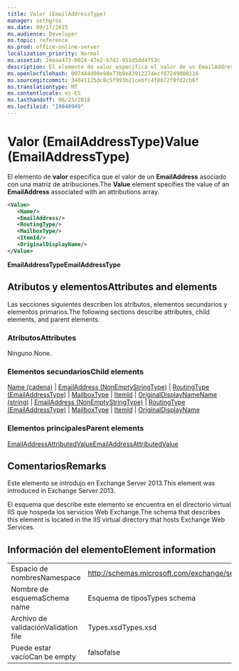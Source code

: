 ```yaml
---
title: Valor (EmailAddressType)
manager: sethgros
ms.date: 09/17/2015
ms.audience: Developer
ms.topic: reference
ms.prod: office-online-server
localization_priority: Normal
ms.assetid: 24eaa473-0024-47e2-b7d2-051d5dd4f53c
description: El elemento de valor especifica el valor de un EmailAddress asociado con una matriz de atribuciones.
ms.openlocfilehash: 097444d90e98e73b9e83912274ecf87249008116
ms.sourcegitcommit: 34041125dc8c5f993b21cebfc4f8b72f0fd2cb6f
ms.translationtype: MT
ms.contentlocale: es-ES
ms.lasthandoff: 06/25/2018
ms.locfileid: "19840949"
---
```

# <a name="value-emailaddresstype"></a><span data-ttu-id="cb97d-103">Valor (EmailAddressType)</span><span class="sxs-lookup"><span data-stu-id="cb97d-103">Value (EmailAddressType)</span></span>

<span data-ttu-id="cb97d-104">El elemento de **valor** especifica que el valor de un **EmailAddress** asociado con una matriz de atribuciones.</span><span class="sxs-lookup"><span data-stu-id="cb97d-104">The **Value** element specifies the value of an **EmailAddress** associated with an attributions array.</span></span> 
  
```XML
<Value>
   <Name/>
   <EmailAddress/>
   <RoutingType/>
   <MailboxType/>
   <ItemId/>
   <OriginalDisplayName/>
</Value>
```

<span data-ttu-id="cb97d-105">**EmailAddressType**</span><span class="sxs-lookup"><span data-stu-id="cb97d-105">**EmailAddressType**</span></span>

## <a name="attributes-and-elements"></a><span data-ttu-id="cb97d-106">Atributos y elementos</span><span class="sxs-lookup"><span data-stu-id="cb97d-106">Attributes and elements</span></span>

<span data-ttu-id="cb97d-107">Las secciones siguientes describen los atributos, elementos secundarios y elementos primarios.</span><span class="sxs-lookup"><span data-stu-id="cb97d-107">The following sections describe attributes, child elements, and parent elements.</span></span>
  
### <a name="attributes"></a><span data-ttu-id="cb97d-108">Atributos</span><span class="sxs-lookup"><span data-stu-id="cb97d-108">Attributes</span></span>

<span data-ttu-id="cb97d-109">Ninguno.</span><span class="sxs-lookup"><span data-stu-id="cb97d-109">None.</span></span>
  
### <a name="child-elements"></a><span data-ttu-id="cb97d-110">Elementos secundarios</span><span class="sxs-lookup"><span data-stu-id="cb97d-110">Child elements</span></span>

<span data-ttu-id="cb97d-111">[Name (cadena)](name-string.md) | [EmailAddress (NonEmptyStringType)](emailaddress-nonemptystringtype.md) | [RoutingType (EmailAddressType)](routingtype-emailaddresstype.md) | [MailboxType](mailboxtype.md) | [ItemId](itemid.md) | [OriginalDisplayName](originaldisplayname.md)</span><span class="sxs-lookup"><span data-stu-id="cb97d-111">[Name (string)](name-string.md) | [EmailAddress (NonEmptyStringType)](emailaddress-nonemptystringtype.md) | [RoutingType (EmailAddressType)](routingtype-emailaddresstype.md) | [MailboxType](mailboxtype.md) | [ItemId](itemid.md) | [OriginalDisplayName](originaldisplayname.md)</span></span>
  
### <a name="parent-elements"></a><span data-ttu-id="cb97d-112">Elementos principales</span><span class="sxs-lookup"><span data-stu-id="cb97d-112">Parent elements</span></span>

[<span data-ttu-id="cb97d-113">EmailAddressAttributedValue</span><span class="sxs-lookup"><span data-stu-id="cb97d-113">EmailAddressAttributedValue</span></span>](emailaddressattributedvalue.md)
  
## <a name="remarks"></a><span data-ttu-id="cb97d-114">Comentarios</span><span class="sxs-lookup"><span data-stu-id="cb97d-114">Remarks</span></span>

<span data-ttu-id="cb97d-115">Este elemento se introdujo en Exchange Server 2013.</span><span class="sxs-lookup"><span data-stu-id="cb97d-115">This element was introduced in Exchange Server 2013.</span></span>
  
<span data-ttu-id="cb97d-116">El esquema que describe este elemento se encuentra en el directorio virtual IIS que hospeda los servicios Web Exchange.</span><span class="sxs-lookup"><span data-stu-id="cb97d-116">The schema that describes this element is located in the IIS virtual directory that hosts Exchange Web Services.</span></span>
  
## <a name="element-information"></a><span data-ttu-id="cb97d-117">Información del elemento</span><span class="sxs-lookup"><span data-stu-id="cb97d-117">Element information</span></span>

|||
|:-----|:-----|
|<span data-ttu-id="cb97d-118">Espacio de nombres</span><span class="sxs-lookup"><span data-stu-id="cb97d-118">Namespace</span></span>  <br/> |http://schemas.microsoft.com/exchange/services/2006/types  <br/> |
|<span data-ttu-id="cb97d-119">Nombre de esquema</span><span class="sxs-lookup"><span data-stu-id="cb97d-119">Schema name</span></span>  <br/> |<span data-ttu-id="cb97d-120">Esquema de tipos</span><span class="sxs-lookup"><span data-stu-id="cb97d-120">Types schema</span></span>  <br/> |
|<span data-ttu-id="cb97d-121">Archivo de validación</span><span class="sxs-lookup"><span data-stu-id="cb97d-121">Validation file</span></span>  <br/> |<span data-ttu-id="cb97d-122">Types.xsd</span><span class="sxs-lookup"><span data-stu-id="cb97d-122">Types.xsd</span></span>  <br/> |
|<span data-ttu-id="cb97d-123">Puede estar vacío</span><span class="sxs-lookup"><span data-stu-id="cb97d-123">Can be empty</span></span>  <br/> |<span data-ttu-id="cb97d-124">falso</span><span class="sxs-lookup"><span data-stu-id="cb97d-124">false</span></span>  <br/> |
   

